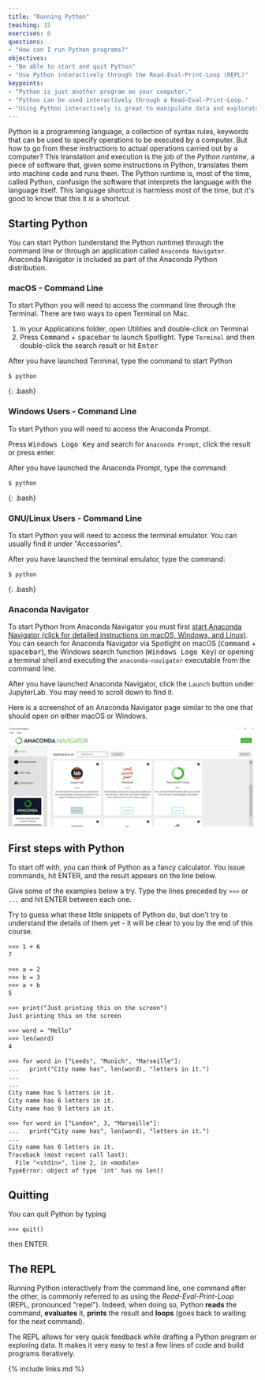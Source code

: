 ```yaml
---
title: "Running Python"
teaching: 15
exercises: 0
questions:
- "How can I run Python programs?"
objectives:
- "Be able to start and quit Python"
- "Use Python interactively through the Read-Eval-Print-Loop (REPL)"
keypoints:
- "Python is just another program on your computer."
- "Python can be used interactively through a Read-Eval-Print-Loop."
- "Using Python interactively is great to manipulate data and exploratory work."
---
```


Python is a programming language, a collection of syntax rules,
keywords that can be used to specify operations to be executed by a
computer. But how to go from these instructions to actual operations
carried out by a computer?  This translation and execution is the job
of the *Python runtime*, a piece of software that, given some
instructions in Python, translates them into machine code and runs
them.  The Python runtime is, most of the time, called Python,
confusign the software that interprets the language with the language
itself.  This language shortcut is harmless most of the time, but it's good to
know that this it *is* a shortcut.

## Starting Python

You can start Python (understand the Python runtime) through the command line or through an application called 
`Anaconda Navigator`. Anaconda Navigator is included as part of the Anaconda Python distribution.

### macOS - Command Line
To start Python you will need to access the command line through the Terminal. 
There are two ways to open Terminal on Mac.

1. In your Applications folder, open Utilities and double-click on Terminal
2. Press <kbd>Command</kbd> + <kbd>spacebar</kbd> to launch Spotlight. Type `Terminal` and then 
double-click the search result or hit <kbd>Enter</kbd>

After you have launched Terminal, type the command to start Python

~~~
$ python
~~~
{: .bash}

### Windows Users - Command Line
To start Python you will need to access the Anaconda Prompt.

Press <kbd>Windows Logo Key</kbd> and search for `Anaconda Prompt`, click the result or press enter.

After you have launched the Anaconda Prompt, type the command:

~~~
$ python
~~~
{: .bash}

### GNU/Linux Users - Command Line

To start Python you will need to access the terminal emulator. You can usually find it under "Accessories".

After you have launched the terminal emulator, type the command:

~~~
$ python
~~~
{: .bash}

###  Anaconda Navigator

To start Python from Anaconda Navigator you must first [start Anaconda Navigator (click for detailed instructions on macOS, Windows, and Linux)](https://docs.anaconda.com/anaconda/navigator/getting-started/#starting-navigator). You can search for Anaconda Navigator via Spotlight on macOS (<kbd>Command</kbd> + <kbd>spacebar</kbd>), the Windows search function (<kbd>Windows Logo Key</kbd>) or opening a terminal shell and executing the `anaconda-navigator` executable from the command line.

After you have launched Anaconda Navigator, click the `Launch` button under JupyterLab. You may need
to scroll down to find it.

Here is a screenshot of an Anaconda Navigator page similar to the one that should open on either macOS
or Windows.

<p align='center'>
  <img alt="Anaconda Navigator landing page" src="../fig/0_anaconda_navigator_landing_page.png" width="750"/>
</p>

## First steps with Python

To start off with, you can think of Python as a fancy calculator.  You
issue commands, hit ENTER, and the result appears on the line below.

Give some of the examples below a try. Type the lines preceded by
`>>>` or `...` and hit ENTER between each one.

Try to guess what these little snippets of Python do, but don't try to
understand the details of them yet - it will be clear to you by the
end of this course.

~~~
>>> 1 + 6
7
~~~

~~~
>>> a = 2
>>> b = 3
>>> a + b
5
~~~

~~~
>>> print("Just printing this on the screen")
Just printing this on the screen
~~~

~~~
>>> word = "Hello"
>>> len(word)
4
~~~

~~~
>>> for word in ["Leeds", "Munich", "Marseille"]:
...   print("City name has", len(word), "letters in it.")
...
... 
City name has 5 letters in it.
City name has 6 letters in it.
City name has 9 letters in it.
~~~

~~~
>>> for word in ["London", 3, "Marseille"]:
...   print("City name has", len(word), "letters in it.")
... 
City name has 6 letters in it.
Traceback (most recent call last):
  File "<stdin>", line 2, in <module>
TypeError: object of type 'int' has no len()
~~~

## Quitting

You can quit Python by typing 

~~~
>>> quit()
~~~

then ENTER.

## The REPL

Running Python interactively from the command line, one command after
the other, is commonly referred to as using the *Read-Eval-Print-Loop*
(REPL, pronounced "repel").  Indeed, when doing so, Python **reads**
the command, **evaluates** it, **prints** the result and **loops**
(goes back to waiting for the next command).

The REPL allows for very quick feedback while drafting a Python
program or exploring data.  It makes it very easy to test a few lines
of code and build programs iteratively.

{% include links.md %}
